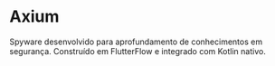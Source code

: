 # Axium

Spyware desenvolvido para aprofundamento de conhecimentos em segurança. Construído em FlutterFlow e integrado com Kotlin nativo.
